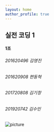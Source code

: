 ```yaml
---
layout: home
author_profile: true
---
```



## 실전 코딩 1
####  1조
###### 201620496 김영진
###### 201620908 편동혁
###### 201720808 김기창
###### 201920742 김수민

![picture](https://cdn.pixabay.com/photo/2020/10/14/19/49/santorini-5655299_960_720.jpg)

